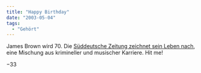 ```yaml
---
title: "Happy Birthday"
date: "2003-05-04"
tags:
  - "Gehört"
---
```


James Brown wird 70. Die [Süddeutsche Zeitung zeichnet sein Leben nach](http://www.sueddeutsche.de/aktuell/sz/getArticleSZ.php?artikel=artikel3984.php "Süddeutsche Zeitung - Papa ist ein alter Sack"), eine Mischung aus krimineller und musischer Karriere. Hit me!

−33
